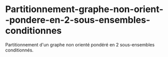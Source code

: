 # Partitionnement-graphe-non-orient--pondere-en-2-sous-ensembles-conditionnes
Partitionnement d'un graphe non orienté pondéré en 2 sous-ensembles conditionnés.
